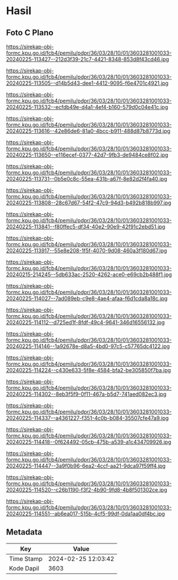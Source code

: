 # Hasil

## Foto C Plano

https://sirekap-obj-formc.kpu.go.id/fcb4/pemilu/pdpr/36/03/28/10/01/3603281001033-20240225-113427--212d3f39-21c7-4421-8348-853d8f43cd46.jpg

https://sirekap-obj-formc.kpu.go.id/fcb4/pemilu/pdpr/36/03/28/10/01/3603281001033-20240225-113505--d14b5d43-dee1-4412-9095-f6e4701c4921.jpg

https://sirekap-obj-formc.kpu.go.id/fcb4/pemilu/pdpr/36/03/28/10/01/3603281001033-20240225-113532--ecfdb49e-d4a1-4ef4-b160-579d0c04e41c.jpg

https://sirekap-obj-formc.kpu.go.id/fcb4/pemilu/pdpr/36/03/28/10/01/3603281001033-20240225-113616--42e86de6-81a0-4bcc-b911-488d87b8773d.jpg

https://sirekap-obj-formc.kpu.go.id/fcb4/pemilu/pdpr/36/03/28/10/01/3603281001033-20240225-113650--e116ecef-0377-42d7-9fb3-de9484ce8f02.jpg

https://sirekap-obj-formc.kpu.go.id/fcb4/pemilu/pdpr/36/03/28/10/01/3603281001033-20240225-113731--0b5e0c8c-55ea-431b-a67f-8e82d2f4fa40.jpg

https://sirekap-obj-formc.kpu.go.id/fcb4/pemilu/pdpr/36/03/28/10/01/3603281001033-20240225-113808--28c67d67-54f2-47c9-94d3-b492b818b997.jpg

https://sirekap-obj-formc.kpu.go.id/fcb4/pemilu/pdpr/36/03/28/10/01/3603281001033-20240225-113841--f80ffec5-df34-40e2-90e9-42f91c2ebd51.jpg

https://sirekap-obj-formc.kpu.go.id/fcb4/pemilu/pdpr/36/03/28/10/01/3603281001033-20240225-113917--55e8e208-1f5f-4070-9d08-460a3f180d67.jpg

https://sirekap-obj-formc.kpu.go.id/fcb4/pemilu/pdpr/36/03/28/10/01/3603281001033-20240215-214245--5db633ac-2520-4262-ace0-e69cb2b488f1.jpg

https://sirekap-obj-formc.kpu.go.id/fcb4/pemilu/pdpr/36/03/28/10/01/3603281001033-20240225-114027--7ad089eb-c9e8-4ae4-afaa-f6d1cda8a18c.jpg

https://sirekap-obj-formc.kpu.go.id/fcb4/pemilu/pdpr/36/03/28/10/01/3603281001033-20240225-114112--d725ed1f-8fdf-49c4-9641-346d16556132.jpg

https://sirekap-obj-formc.kpu.go.id/fcb4/pemilu/pdpr/36/03/28/10/01/3603281001033-20240225-114146--1a92678e-d8a5-4bd0-97c5-c57765dc4122.jpg

https://sirekap-obj-formc.kpu.go.id/fcb4/pemilu/pdpr/36/03/28/10/01/3603281001033-20240225-114224--c430e633-5f8e-4584-bfa2-be305850f7ba.jpg

https://sirekap-obj-formc.kpu.go.id/fcb4/pemilu/pdpr/36/03/28/10/01/3603281001033-20240225-114302--8eb3f5f9-0f11-467a-b5d7-741aed082ec3.jpg

https://sirekap-obj-formc.kpu.go.id/fcb4/pemilu/pdpr/36/03/28/10/01/3603281001033-20240225-114337--a4361227-f351-4c0b-b084-35507cfe47a9.jpg

https://sirekap-obj-formc.kpu.go.id/fcb4/pemilu/pdpr/36/03/28/10/01/3603281001033-20240225-114418--0f624492-05cb-475b-a539-a1c434709926.jpg

https://sirekap-obj-formc.kpu.go.id/fcb4/pemilu/pdpr/36/03/28/10/01/3603281001033-20240225-114447--3a9f0b96-6ea2-4ccf-aa21-9dca97f59ff4.jpg

https://sirekap-obj-formc.kpu.go.id/fcb4/pemilu/pdpr/36/03/28/10/01/3603281001033-20240225-114520--c26b1190-f3f2-4b90-9fd8-4b8f501302ce.jpg

https://sirekap-obj-formc.kpu.go.id/fcb4/pemilu/pdpr/36/03/28/10/01/3603281001033-20240225-114551--ab6ea017-515b-4cf5-99df-0da1aa0df4bc.jpg


## Metadata

| Key        | Value               |
| ---------- | ------------------- |
| Time Stamp | 2024-02-25 12:03:42 |
| Kode Dapil | 3603                |



